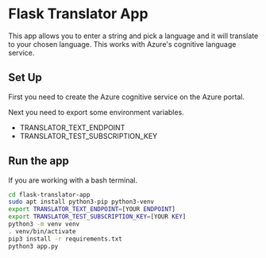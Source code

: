 # Flask Translator App

This app allows you to enter a string and pick a language and it will translate to your chosen language. This works with Azure's cognitive language service.

## Set Up

First you need to create the Azure cognitive service on the Azure portal.


Next you need to export some environment variables.

- TRANSLATOR_TEXT_ENDPOINT
- TRANSLATOR_TEST_SUBSCRIPTION_KEY


## Run the app

If you are working with a bash terminal.

```bash
cd flask-translator-app
sudo apt install python3-pip python3-venv
export TRANSLATOR_TEXT_ENDPOINT=[YOUR ENDPOINT]
export TRANSLATOR_TEST_SUBSCRIPTION_KEY=[YOUR KEY]
python3 -m venv venv
. venv/bin/activate
pip3 install -r requirements.txt
python3 app.py
```

